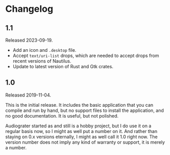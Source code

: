 # Changelog

## 1.1

Released 2023-09-19.

 * Add an icon and `.desktop` file.
 * Accept `text/uri-list` drops, which are needed to accept drops from recent
   versions of Nautilus.
 * Update to latest version of Rust and Gtk crates.

## 1.0

Released 2019-11-04.

This is the initial release. It includes the basic application that you can
compile and run by hand, but no support files to install the application, and
no good documentation. It is useful, but not polished.

Audiograter started as and still is a hobby project, but I do use it on a
regular basis now, so I might as well put a number on it. And rather than
staying on 0.x versions eternally, I might as well call it 1.0 right now.
The version number does not imply any kind of warranty or support, it is
merely a number.
